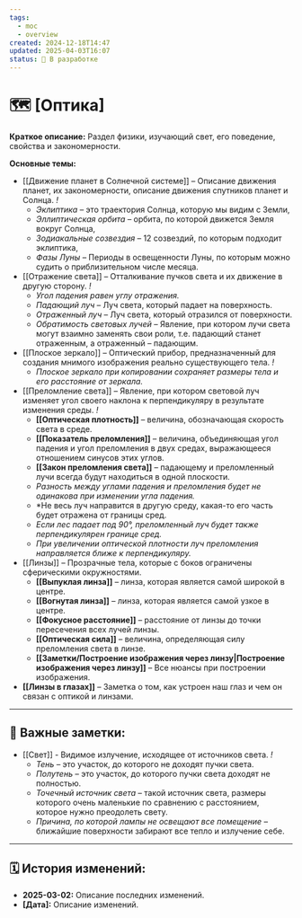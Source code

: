```yaml
---
tags:
  - moc
  - overview
created: 2024-12-18T14:47
updated: 2025-04-03T16:07
status: 🚧 В разработке
---
```


# 🗺️ **[Оптика]**

**Краткое описание:**  Раздел физики, изучающий свет, его поведение, свойства и закономерности.

**Основные темы:**

- [[Движение планет в Солнечной системе]] – Описание движения планет, их закономерности, описание движения спутников планет и Солнца. *!*
	- *Эклиптика* – это траектория Солнца, которую мы видим с Земли,
	- *Эллиптическая орбита* – орбита, по которой движется Земля вокруг Солнца,
	- *Зодиакальные созвездия* – 12 созвездий, по которым подходит эклиптика,
	- *Фазы Луны* – Периоды в освещенности Луны, по которым можно судить о приблизительном числе месяца.
- [[Отражение света]] – Отталкивание пучков света и их движение в другую сторону. *!*
	- *Угол падения равен углу отражения.*
	- *Падающий луч* – Луч света, который падает на поверхность. 
	- *Отраженный луч* – Луч света, который отразился от поверхности.
	- *Обратимость световых лучей* – Явление, при котором лучи света могут взаимно заменять свои роли, т.е. падающий станет отраженным, а отраженный – падающим.
- [[Плоское зеркало]] – Оптический прибор, предназначенный для создания мнимого изображения реально существующего тела. *!*
	- *Плоское зеркало при копировании сохраняет размеры тела и его расстояние от зеркала.*
- [[Преломление света]] – Явление, при котором световой луч изменяет угол своего наклона к перпендикуляру в результате изменения среды. *!*
	- **[[Оптическая плотность]]** – величина, обозначающая скорость света в среде.
	- **[[Показатель преломления]]** – величина, объединяющая угол падения и угол преломления в двух средах, выражающееся отношением синусов этих углов.
	- **[[Закон преломления света]]** – падающему и преломленный лучи всегда будут находиться в одной плоскости. 
	- *Разность между углами падения и преломления будет не одинакова при изменении угла падения.*
	- *Не весь луч направится в другую среду, какая-то его часть будет отражена от границы сред.
	- *Если лес падает под 90°, преломленный луч будет также перпендикулярен границе сред.*
	- *При увеличении оптической плотности луч преломления направляется ближе к перпендикуляру.*
- [[Линзы]] – Прозрачные тела, которые с боков ограничены сферическими окружностями.
	- **[[Выпуклая линза]]** – линза, которая является самой широкой в центре. 
	- **[[Вогнутая линза]]** – линза, которая является самой узкое в центре. 
	- **[[Фокусное расстояние]]** – расстояние от линзы до точки пересечения всех лучей линзы. 
	- **[[Оптическая сила]]** – величина, определяющая силу преломления света в линзе. 
	- **[[Заметки/Построение изображения через линзу|Построение изображения через линзу]]** – Все нюансы при построении изображения.
- **[[Линзы в глазах]]** – Заметка о том, как устроен наш глаз и чем он связан с оптикой и линзами.

---

## 🔗 **Важные заметки:**

- [[Свет]] - Видимое излучение, исходящее от источников света. *!*
	- *Тень* – это участок, до которого не доходят пучки света.
	- *Полутень* – это участок, до которого пучки света доходят не полностью.
	- *Точечный источник света* – такой источник света, размеры которого очень маленькие по сравнению с расстоянием, которое нужно преодолеть свету.
	- *Причина, по которой лампы не освещают все помещение* – ближайшие поверхности забирают все тепло и излучение себе.

- - -

## 🗓️ **История изменений:**

- **2025-03-02:**  Описание последних изменений.
- **[Дата]:**  Описание изменений.